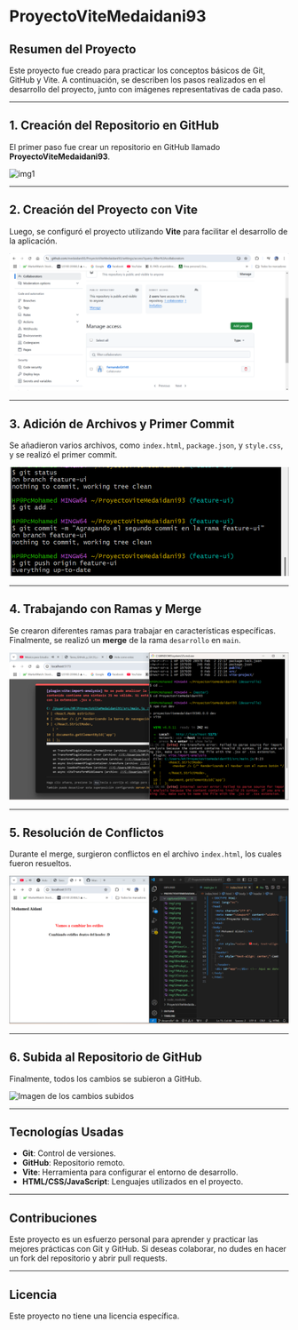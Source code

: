 # ProyectoViteMedaidani93

## Resumen del Proyecto

Este proyecto fue creado para practicar los conceptos básicos de Git, GitHub y Vite. A continuación, se describen los pasos realizados en el desarrollo del proyecto, junto con imágenes representativas de cada paso.

---

## 1. Creación del Repositorio en GitHub

El primer paso fue crear un repositorio en GitHub llamado **ProyectoViteMedaidani93**.

<img width="959" alt="img1" src="https://github.com/user-attachments/assets/d8975102-6fa1-4c40-98e6-db778d310a5d" />

---

## 2. Creación del Proyecto con Vite

Luego, se configuró el proyecto utilizando **Vite** para facilitar el desarrollo de la aplicación.

![Imagen de la configuración inicial de Vite](capturasGitVite/img10CollaboratosFernando.png)

---

## 3. Adición de Archivos y Primer Commit

Se añadieron varios archivos, como `index.html`, `package.json`, y `style.css`, y se realizó el primer commit.

![Imagen del primer commit](capturasGitVite/img9SegundoCommit.png)

---

## 4. Trabajando con Ramas y Merge

Se crearon diferentes ramas para trabajar en características específicas. Finalmente, se realizó un **merge** de la rama `desarrollo` en `main`.

![Imagen del merge realizado](capturasGitVite/img12ResultadoFinalBotom.png)

---

## 5. Resolución de Conflictos

Durante el merge, surgieron conflictos en el archivo `index.html`, los cuales fueron resueltos.

![Imagen de la resolución de conflictos](capturasGitVite/img12Cambios.png)

---

## 6. Subida al Repositorio de GitHub

Finalmente, todos los cambios se subieron a GitHub.

![Imagen de los cambios subidos](capturasGitVite/img12SubiendoAlRepositorio.png)

---

## Tecnologías Usadas

- **Git**: Control de versiones.
- **GitHub**: Repositorio remoto.
- **Vite**: Herramienta para configurar el entorno de desarrollo.
- **HTML/CSS/JavaScript**: Lenguajes utilizados en el proyecto.

---

## Contribuciones

Este proyecto es un esfuerzo personal para aprender y practicar las mejores prácticas con Git y GitHub. Si deseas colaborar, no dudes en hacer un fork del repositorio y abrir pull requests.

---

## Licencia

Este proyecto no tiene una licencia específica.

